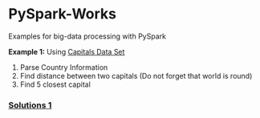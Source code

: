 # PySpark-Works
Examples for big-data processing with PySpark

**Example 1:** Using [Capitals Data Set](https://github.com/MertTheGreat/PySpark-Works/blob/master/data-sets/Capitals.txt)
1. Parse Country Information 
2. Find distance between two capitals (Do not forget that world is round)
3. Find 5 closest capital
### [Solutions 1](https://github.com/MertTheGreat/PySpark-Works/blob/master/Notebooks/Mert-Ertugrul-Question1.ipynb)
